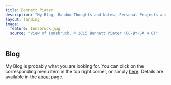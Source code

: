 ```yaml
---
title: Bennett Piater
description: "My Blog, Random Thoughts and Notes, Personal Projects and Other Stuff."
layout: landing
image:
  feature: Innsbruck.jpg
  source: "View of Innsbruck, © 2015 Bennett Piater (CC-BY-SA 4.0)"
---
```


## Blog

My Blog is probably what you are looking for. You can click on the corresponding menu item in the top right corner, or simply [here](/blog). Details are available in the [about](/about) page.
